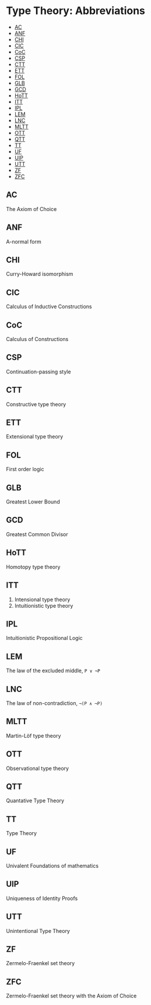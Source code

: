 # Type Theory: Abbreviations

<!-- TOC -->

- [AC](#ac)
- [ANF](#anf)
- [CHI](#chi)
- [CIC](#cic)
- [CoC](#coc)
- [CSP](#csp)
- [CTT](#ctt)
- [ETT](#ett)
- [FOL](#fol)
- [GLB](#glb)
- [GCD](#gcd)
- [HoTT](#hott)
- [ITT](#itt)
- [IPL](#ipl)
- [LEM](#lem)
- [LNC](#lnc)
- [MLTT](#mltt)
- [OTT](#ott)
- [QTT](#qtt)
- [TT](#tt)
- [UF](#uf)
- [UIP](#uip)
- [UTT](#utt)
- [ZF](#zf)
- [ZFC](#zfc)

<!-- /TOC -->

## AC
The Axiom of Choice

## ANF
A-normal form

## CHI
Curry-Howard isomorphism

## CIC
Calculus of Inductive Constructions

## CoC
Calculus of Constructions

## CSP
Continuation-passing style

## CTT
Constructive type theory

## ETT
Extensional type theory

## FOL
First order logic

## GLB
Greatest Lower Bound

## GCD
Greatest Common Divisor

## HoTT
Homotopy type theory

## ITT
1. Intensional type theory
2. Intuitionistic type theory

## IPL
Intuitionistic Propositional Logic

## LEM
The law of the excluded middle, `P ∨ ¬P`

## LNC
The law of non-contradiction, `¬(P ∧ ¬P)`

## MLTT
Martin-Löf type theory

## OTT
Observational type theory

## QTT
Quantative Type Theory

## TT
Type Theory

## UF
Univalent Foundations of mathematics

## UIP
Uniqueness of Identity Proofs

## UTT
Unintentional Type Theory

## ZF
Zermelo-Fraenkel set theory

## ZFC
Zermelo-Fraenkel set theory with the Axiom of Choice
